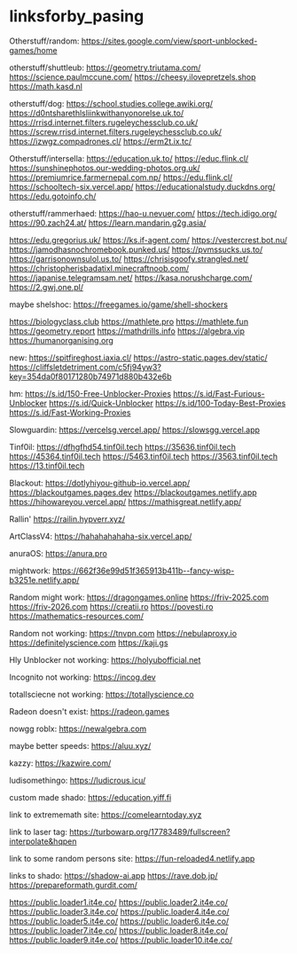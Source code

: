 # linksforby_pasing
Otherstuff/random:
https://sites.google.com/view/sport-unblocked-games/home

otherstuff/shuttleub:
https://geometry.triutama.com/
https://science.paulmccune.com/
https://cheesy.ilovepretzels.shop
https://math.kasd.nl

otherstuff/dog:
https://school.studies.college.awiki.org/
https://d0ntsharethlsliinkwithanyonorelse.uk.to/
https://rrisd.internet.filters.rugeleychessclub.co.uk/
https://screw.rrisd.internet.filters.rugeleychessclub.co.uk/
https://izwgz.compadrones.cl/
https://erm2t.ix.tc/

Otherstuff/intersella:
https://education.uk.to/
https://educ.flink.cl/
https://sunshinephotos.our-wedding-photos.org.uk/
https://premiumrice.farmernepal.com.np/
https://edu.flink.cl/
https://schooltech-six.vercel.app/
https://educationalstudy.duckdns.org/
https://edu.gotoinfo.ch/

otherstuff/rammerhaed:
https://hao-u.nevuer.com/
https://tech.idigo.org/
https://90.zach24.at/
https://learn.mandarin.g2g.asia/

https://edu.gregorius.uk/
https://ks.if-agent.com/
https://vestercrest.bot.nu/
https://jamodhasnochromebook.punked.us/
https://pvmssucks.us.to/
https://garrisonownsulol.us.to/
https://chrisisgoofy.strangled.net/
https://christopherisbadatixl.minecraftnoob.com/
https://japanise.telegramsam.net/
https://kasa.norushcharge.com/
https://2.gwj.one.pl/

maybe shelshoc: https://freegames.io/game/shell-shockers

https://biologyclass.club
https://mathlete.pro
https://mathlete.fun
https://geometry.report
https://mathdrills.info
https://algebra.vip
https://humanorganising.org

new: https://spitfireghost.iaxia.cl/ https://astro-static.pages.dev/static/ https://cliffsletdetriment.com/c5fj94yw3?key=354da0f80171280b74971d880b432e6b

hm: https://s.id/150-Free-Unblocker-Proxies https://s.id/Fast-Furious-Unblocker https://s.id/Quick-Unblocker  https://s.id/100-Today-Best-Proxies https://s.id/Fast-Working-Proxies

Slowguardin: https://vercelsg.vercel.app/ https://slowsgg.vercel.app

Tinf0il: https://dfhgfhd54.tinf0il.tech https://35636.tinf0il.tech https://45364.tinf0il.tech https://5463.tinf0il.tech https://3563.tinf0il.tech https://13.tinf0il.tech

Blackout: https://dotlyhiyou-github-io.vercel.app/ https://blackoutgames.pages.dev https://blackoutgames.netlify.app 
https://hihowareyou.vercel.app/ https://mathisgreat.netlify.app/

Rallin' https://railin.hypverr.xyz/

ArtClassV4: https://hahahahahaha-six.vercel.app/

anuraOS: https://anura.pro

mightwork: https://662f36e99d51f365913b411b--fancy-wisp-b3251e.netlify.app/

Random might work: https://dragongames.online https://friv-2025.com https://friv-2026.com https://creatii.ro https://povesti.ro https://mathematics-resources.com/ 

Random not working: https://tnvpn.com https://nebulaproxy.io https://definitelyscience.com https://kaji.gs

Hly Unblocker not working: https://holyubofficial.net

Incognito not working: https://incog.dev

totallsciecne not working: https://totallyscience.co

Radeon doesn't exist: https://radeon.games

nowgg roblx: https://newalgebra.com

maybe better speeds: https://aluu.xyz/

kazzy: https://kazwire.com/


ludisomethingo: https://ludicrous.icu/


custom made shado: https://education.yiff.fi

link to extrememath site: https://comelearntoday.xyz





link to laser tag: https://turbowarp.org/17783489/fullscreen?interpolate&hqpen





link to some random persons site: https://fun-reloaded4.netlify.app






links to shado: https://shadow-ai.app https://rave.dob.jp/ https://prepareformath.gurdit.com/






https://public.loader1.it4e.co/ https://public.loader2.it4e.co/ https://public.loader3.it4e.co/ https://public.loader4.it4e.co/ https://public.loader5.it4e.co/ https://public.loader6.it4e.co/ https://public.loader7.it4e.co/ https://public.loader8.it4e.co/ https://public.loader9.it4e.co/ https://public.loader10.it4e.co/
